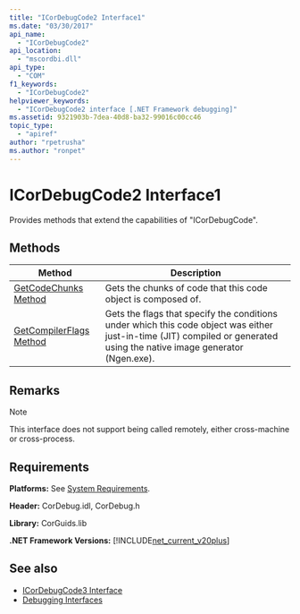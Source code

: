 ```yaml
---
title: "ICorDebugCode2 Interface1"
ms.date: "03/30/2017"
api_name: 
  - "ICorDebugCode2"
api_location: 
  - "mscordbi.dll"
api_type: 
  - "COM"
f1_keywords: 
  - "ICorDebugCode2"
helpviewer_keywords: 
  - "ICorDebugCode2 interface [.NET Framework debugging]"
ms.assetid: 9321903b-7dea-40d8-ba32-99016c00cc46
topic_type: 
  - "apiref"
author: "rpetrusha"
ms.author: "ronpet"
---
```

# ICorDebugCode2 Interface1
Provides methods that extend the capabilities of "ICorDebugCode".  
  
## Methods  
  
|Method|Description|  
|------------|-----------------|  
|[GetCodeChunks Method](../../../../docs/framework/unmanaged-api/debugging/icordebugcode2-getcodechunks-method.md)|Gets the chunks of code that this code object is composed of.|  
|[GetCompilerFlags Method](../../../../docs/framework/unmanaged-api/debugging/icordebugcode2-getcompilerflags-method.md)|Gets the flags that specify the conditions under which this code object was either just-in-time (JIT) compiled or generated using the native image generator (Ngen.exe).|  
  
## Remarks  
  
> [!NOTE]
>  This interface does not support being called remotely, either cross-machine or cross-process.  
  
## Requirements  
 **Platforms:** See [System Requirements](../../../../docs/framework/get-started/system-requirements.md).  
  
 **Header:** CorDebug.idl, CorDebug.h  
  
 **Library:** CorGuids.lib  
  
 **.NET Framework Versions:** [!INCLUDE[net_current_v20plus](../../../../includes/net-current-v20plus-md.md)]  
  
## See also

- [ICorDebugCode3 Interface](../../../../docs/framework/unmanaged-api/debugging/icordebugcode3-interface.md)
- [Debugging Interfaces](../../../../docs/framework/unmanaged-api/debugging/debugging-interfaces.md)
